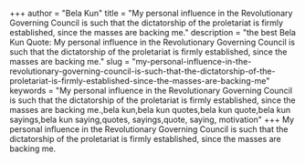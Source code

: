 +++
author = "Bela Kun"
title = "My personal influence in the Revolutionary Governing Council is such that the dictatorship of the proletariat is firmly established, since the masses are backing me."
description = "the best Bela Kun Quote: My personal influence in the Revolutionary Governing Council is such that the dictatorship of the proletariat is firmly established, since the masses are backing me."
slug = "my-personal-influence-in-the-revolutionary-governing-council-is-such-that-the-dictatorship-of-the-proletariat-is-firmly-established-since-the-masses-are-backing-me"
keywords = "My personal influence in the Revolutionary Governing Council is such that the dictatorship of the proletariat is firmly established, since the masses are backing me.,bela kun,bela kun quotes,bela kun quote,bela kun sayings,bela kun saying,quotes, sayings,quote, saying, motivation"
+++
My personal influence in the Revolutionary Governing Council is such that the dictatorship of the proletariat is firmly established, since the masses are backing me.
